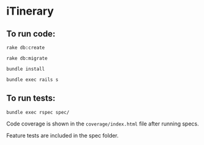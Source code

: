 # iTinerary
## To run code:
`rake db:create`

`rake db:migrate`

`bundle install`

`bundle exec rails s`


## To run tests:
```bundle exec rspec spec/ ``` 

Code coverage is shown in the `coverage/index.html` file after running specs.

Feature tests are included in the spec folder.


